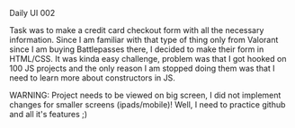 Daily UI 002 

Task was to make a credit card checkout form with all the necessary information. Since I am familiar with that type of thing only
from Valorant since I am buying Battlepasses there, I decided to make their form in HTML/CSS. It was kinda easy challenge, problem was that 
I got hooked on 100 JS projects and the only reason I am stopped doing them was that I need to learn more about constructors in JS.

WARNING: Project needs to be viewed on big screen, I did not implement changes for smaller screens (ipads/mobile)! Well, I need to practice github
         and all it's features ;) 
         
         
